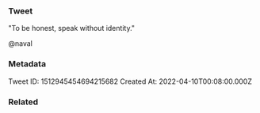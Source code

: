 ### Tweet
"To be honest, speak without identity."

@naval

### Metadata
Tweet ID: 1512945454694215682
Created At: 2022-04-10T00:08:00.000Z

### Related

